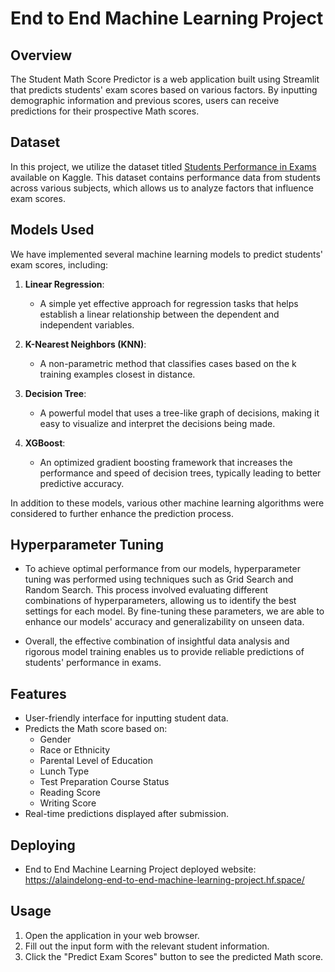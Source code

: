 # End to End Machine Learning Project

## Overview  
The Student Math Score Predictor is a web application built using Streamlit that predicts students' exam scores based on various factors. By inputting demographic information and previous scores, users can receive predictions for their prospective Math scores.  

## Dataset

In this project, we utilize the dataset titled [Students Performance in Exams](https://www.kaggle.com/datasets/spscientist/students-performance-in-exams?datasetId=74977) available on Kaggle. This dataset contains performance data from students across various subjects, which allows us to analyze factors that influence exam scores.  

## Models Used  

We have implemented several machine learning models to predict students' exam scores, including:  

1. **Linear Regression**:  
   - A simple yet effective approach for regression tasks that helps establish a linear relationship between the dependent and independent variables.  

2. **K-Nearest Neighbors (KNN)**:  
   - A non-parametric method that classifies cases based on the k training examples closest in distance.  

3. **Decision Tree**:  
   - A powerful model that uses a tree-like graph of decisions, making it easy to visualize and interpret the decisions being made.  

4. **XGBoost**:  
   - An optimized gradient boosting framework that increases the performance and speed of decision trees, typically leading to better predictive accuracy.  

In addition to these models, various other machine learning algorithms were considered to further enhance the prediction process.  

## Hyperparameter Tuning  

- To achieve optimal performance from our models, hyperparameter tuning was performed using techniques such as Grid Search and Random Search. This process involved evaluating different combinations of hyperparameters, allowing us to identify the best settings for each model. By fine-tuning these parameters, we are able to enhance our models' accuracy and generalizability on unseen data.  

- Overall, the effective combination of insightful data analysis and rigorous model training enables us to provide reliable predictions of students' performance in exams.

## Features  
- User-friendly interface for inputting student data.  
- Predicts the Math score based on:  
  - Gender  
  - Race or Ethnicity  
  - Parental Level of Education  
  - Lunch Type  
  - Test Preparation Course Status  
  - Reading Score  
  - Writing Score  
- Real-time predictions displayed after submission.

## Deploying
- End to End Machine Learning Project deployed website: https://alaindelong-end-to-end-machine-learning-project.hf.space/

## Usage
1. Open the application in your web browser.
2. Fill out the input form with the relevant student information.
3. Click the "Predict Exam Scores" button to see the predicted Math score.
